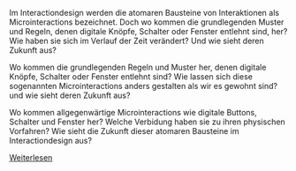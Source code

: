 Im Interactiondesign werden die atomaren Bausteine von Interaktionen als Microinteractions bezeichnet. Doch wo kommen die grundlegenden Muster und Regeln, denen digitale Knöpfe, Schalter oder Fenster entlehnt sind, her? Wie haben sie sich im Verlauf der Zeit verändert? Und wie sieht deren Zukunft aus?

Wo kommen die grundlegenden Regeln und Muster her, denen digitale Knöpfe, Schalter oder Fenster entlehnt sind? Wie lassen sich diese sogenannten Microinteractions anders gestalten als wir es gewohnt sind? und wie sieht deren Zukunft aus?

Wo kommen allgegenwärtige Microinteractions wie digitale Buttons, Schalter und Fenster her? Welche Verbidung haben sie zu ihren physischen Vorfahren? Wie sieht die Zukunft dieser atomaren Bausteine im Interactiondesign aus?

[Weiterlesen](/what-are-microinteractions)




